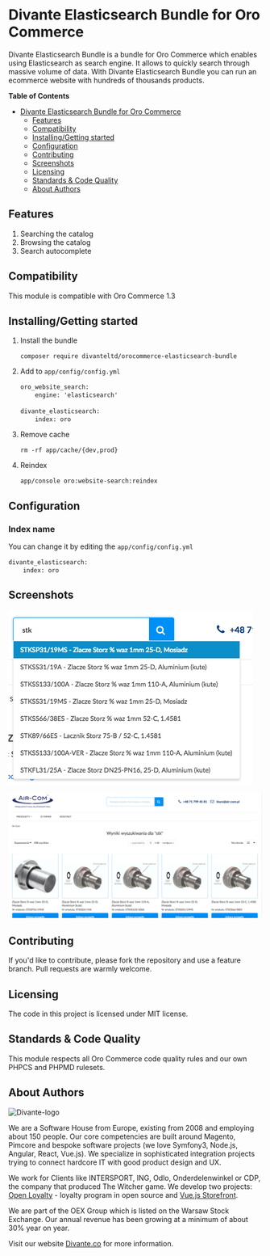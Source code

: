 # Divante Elasticsearch Bundle for Oro Commerce
Divante Elasticsearch Bundle is a bundle for Oro Commerce which enables using Elasticsearch as search engine. It allows to quickly search through massive volume of data. With Divante Elasticsearch Bundle you can run an ecommerce website with hundreds of thousands products. 

**Table of Contents**

- [Divante Elasticsearch Bundle for Oro Commerce](#)
	- [Features](#)
	- [Compatibility](#)
	- [Installing/Getting started](#)
	- [Configuration](#)
	- [Contributing](#)
	- [Screenshots](#)
	- [Licensing](#)
	- [Standards & Code Quality](#)
	- [About Authors](#)

## Features
1. Searching the catalog
1. Browsing the catalog
1. Search autocomplete

## Compatibility
This module is compatible with Oro Commerce 1.3

## Installing/Getting started

1. Install the bundle
    ```
    composer require divanteltd/orocommerce-elasticsearch-bundle
    ```
1. Add to `app/config/config.yml`
    
    ```
    oro_website_search:
        engine: 'elasticsearch'
    
    divante_elasticsearch:
        index: oro
    ```

1. Remove cache
    ```
    rm -rf app/cache/{dev,prod}
    ```
1. Reindex 
    ```
    app/console oro:website-search:reindex
    ```
    
## Configuration

### Index name
You can change it by editing the `app/config/config.yml`
```
divante_elasticsearch:
    index: oro
```

## Screenshots

![Autocomplete](https://raw.githubusercontent.com/DivanteLtd/orocommerce-elasticsearch-bundle/develop/Resources/doc/autocomplete.png)

![Result list](https://raw.githubusercontent.com/DivanteLtd/orocommerce-elasticsearch-bundle/develop/Resources/doc/search.png)

## Contributing

If you'd like to contribute, please fork the repository and use a feature branch. Pull requests are warmly welcome.

## Licensing

The code in this project is licensed under MIT license.

## Standards & Code Quality

This module respects all Oro Commerce code quality rules and our own PHPCS and PHPMD rulesets.

## About Authors


![Divante-logo](http://divante.co/logo-HG.png "Divante")

We are a Software House from Europe, existing from 2008 and employing about 150 people. Our core competencies are built around Magento, Pimcore and bespoke software projects (we love Symfony3, Node.js, Angular, React, Vue.js). We specialize in sophisticated integration projects trying to connect hardcore IT with good product design and UX.

We work for Clients like INTERSPORT, ING, Odlo, Onderdelenwinkel or CDP, the company that produced The Witcher game. We develop two projects: [Open Loyalty](http://www.openloyalty.io/ "Open Loyalty") - loyalty program in open source and [Vue.js Storefront](https://github.com/DivanteLtd/vue-storefront "Vue.js Storefront").

We are part of the OEX Group which is listed on the Warsaw Stock Exchange. Our annual revenue has been growing at a minimum of about 30% year on year.

Visit our website [Divante.co](https://divante.co/ "Divante.co") for more information.
